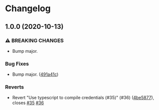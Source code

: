 # Changelog

## 1.0.0 (2020-10-13)


### ⚠ BREAKING CHANGES

* Bump major.

### Bug Fixes

* Bump major. ([491a41c](https://www.github.com/dxos/halo/commit/491a41cd5548aa11e6d9b193b3374e27bf31bbe5))


### Reverts

* Revert "Use typescript to compile credentials (#35)" (#36) ([4be5877](https://www.github.com/dxos/halo/commit/4be5877a278e9e92e66e0d8d127c221a81c38a16)), closes [#35](https://www.github.com/dxos/halo/issues/35) [#36](https://www.github.com/dxos/halo/issues/36)
